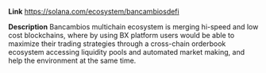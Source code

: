 **Link** https://solana.com/ecosystem/bancambiosdefi

**Description** Bancambios multichain ecosystem is merging hi-speed and low cost blockchains, where by using BX platform users would be able to maximize their trading strategies through a cross-chain orderbook ecosystem accessing liquidity pools and automated market making, and help the environment at the same time.